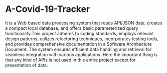 # A-Covid-19-Tracker
It is a Web based data processing system that reads API/JSON data, creates a compact local database, and offers basic parameterized query functionality.This project adheres to coding standards, employs relevant design patterns, utilizes refactoring techniques, incorporates testing tools, and provides comprehensive documentation in a Software Architecture Document. The system ensures efficient data handling and retrieval for seamless integration with various applications.
Here the important thing is that any kind of APIs is not used in this entire project except for presentation of data.
